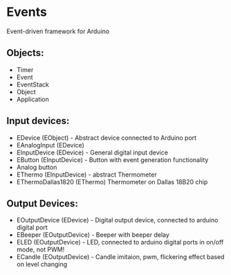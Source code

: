 Events
======

Event-driven framework for Arduino

Objects:
--------
  - Timer
  - Event
  - EventStack
  - Object
  - Application
  
  
Input devices:
--------------
  - EDevice (EObject) - Abstract device connected to Arduino port
  - EAnalogInput (EDevice)
  - EInputDevice (EDevice) - General digital input device
  - EButton (EInputDevice) - Button with event generation functionality
  - Analog button
  - EThermo (EInputDevice) - abstract Thermometer
  - EThermoDallas1820 (EThermo) Thermometer on Dallas 18B20 chip

Output Devices:
---------------
  - EOutputDevice (EDevice) - Digital output device, connected to arduino digital port
  - EBeeper (EOutputDevice) - Beeper with beeper delay 
  - ELED (EOutputDevice) - LED, connected to arduino digital ports in on/off mode, not PWM!
  - ECandle (EOutputDevice) - Candle imitaion, pwm, flickering effect based on level changing


  
  
